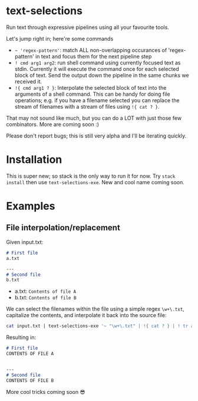 # text-selections

Run text through expressive pipelines using all your favourite tools.

Let's jump right in; here're some commands

- `~ 'regex-pattern'`: match ALL non-overlapping occurances of 'regex-pattern' in text and focus them for the next
    pipeline step
- `! cmd arg1 arg2`: run shell command using currently focused text as stdin. Currently it will execute the command once
    for each selected block of text. Send the output down the pipeline in the same chunks we received it.
- `!{ cmd arg1 ? }`: Interpolate the selected block of text into the arguments of a shell command. This can be
    handy for doing file operations; e.g. if you have a filename selected you can replace the stream of filenames
    with a stream of files using `!{ cat ? }`.

That may not sound like much, but you can do a LOT with just those few combinators. More are coming soon :)

Please don't report bugs; this is still very alpha and I'll be iterating quickly.

# Installation

This is super new; so stack is the only way to run it for now. Try `stack install` then use `text-selections-exe`.
New and cool name coming soon.


# Examples

## File interpolation/replacement

Given input.txt:

```markdown
# First file
a.txt

---
# Second file
b.txt
```

- a.txt: `Contents of file A`
- b.txt: `Contents of file B`

We can select the filenames within the file using a simple regex `\w+\.txt`,
capitalize the contents, and interpolate it back into the source file:

```sh
cat input.txt | text-selections-exe '~ "\w+\.txt" | !{ cat ? } | ! tr a-z A-Z'
```

Resulting in:
```markdown
# First file
CONTENTS OF FILE A


---
# Second file
CONTENTS OF FILE B

```

More cool tricks coming soon 😎
